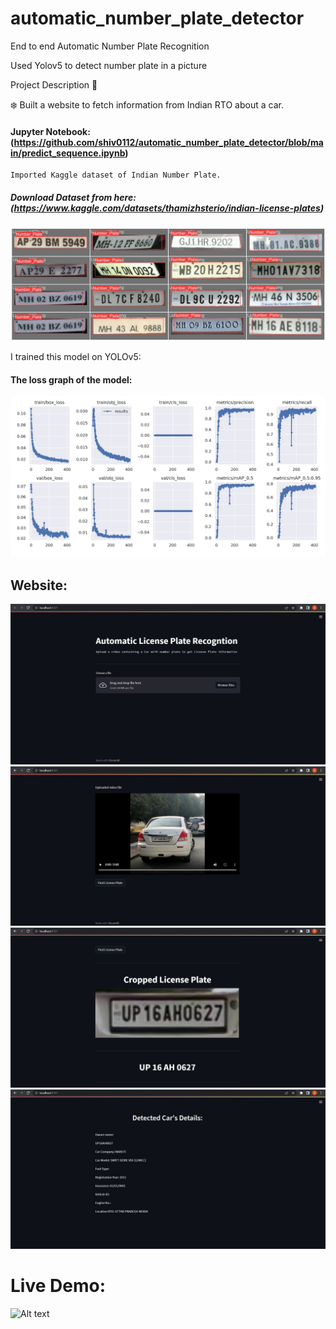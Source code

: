 # automatic_number_plate_detector
End to end Automatic Number Plate Recognition

Used Yolov5 to detect number plate in a picture

Project Description 📄

❄️ Built a website to fetch information from Indian RTO about a car.

#### Jupyter Notebook: (https://github.com/shiv0112/automatic_number_plate_detector/blob/main/predict_sequence.ipynb)

```
Imported Kaggle dataset of Indian Number Plate. 
```
##### Download Dataset from here: (https://www.kaggle.com/datasets/thamizhsterio/indian-license-plates)

![Alt text](https://github.com/shiv0112/automatic_number_plate_detector/raw/main/screenshots/datanp.jpg)

I trained this model on YOLOv5:

#### The loss graph of the model:

![Alt text](https://github.com/shiv0112/automatic_number_plate_detector/raw/main/screenshots/metric.jpg)

## Website:

![Alt text](https://github.com/shiv0112/automatic_number_plate_detector/raw/main/screenshots/1.jpg)
![Alt text](https://github.com/shiv0112/automatic_number_plate_detector/raw/main/screenshots/2.jpg)
![Alt text](https://github.com/shiv0112/automatic_number_plate_detector/raw/main/screenshots/3.jpg)
![Alt text](https://github.com/shiv0112/automatic_number_plate_detector/raw/main/screenshots/4.jpg)

# Live Demo:
![Alt text](https://github.com/shiv0112/automatic_number_plate_detector/raw/main/screenshots/demo.gif)